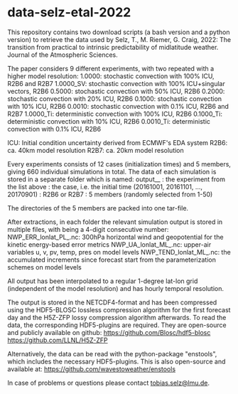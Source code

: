 # data-selz-etal-2022
This repository contains two download scripts (a bash version and a python version) to retrieve the data used by 
Selz, T., M. Riemer, G. Craig, 2022: The transition from practical to intrinsic predictability of midlatitude weather. Journal of the Atmospheric Sciences.

The paper considers 9 different experiments, with two repeated with a higher
model resolution:
    1.0000:    stochastic convection with 100% ICU, R2B6 and R2B7
    1.0000_SV: stochastic convection with 100% ICU+singular vectors, R2B6
    0.5000:    stochastic convection with  50% ICU, R2B6
    0.2000:    stochastic convection with  20% ICU, R2B6
    0.1000:    stochastic convection with  10% ICU, R2B6
    0.0010:    stochastic convection with 0.1% ICU, R2B6 and R2B7
    1.0000_Ti: deterministic convection with 100% ICU, R2B6
    0.1000_Ti: deterministic convection with  10% ICU, R2B6
    0.0010_Ti: deterministic convection with 0.1% ICU, R2B6

ICU: Initial condition uncertainty derived from ECMWF's EDA system
R2B6: ca. 40km model resolution
R2B7: ca. 20km model resolution

Every experiments consists of 12 cases (initialization times) and 5 members,
giving 660 individual simulations in total. The data of each simulation is
stored in a separate folder which is named:
    output_<exp>_<case>_<resolution>_<member>
<exp>: the experiment from the list above
<case>: the case, i.e. the initial time (20161001, 20161101, ..., 20170901)
<resolution>: R2B6 or R2B7
<member>: 5 members (randomly selected from 1-50)

The directories of the 5 members are packed into one tar-file.

After extractions, in each folder the relevant simulation output is stored in
multiple files, with <ifile> being a 4-digit consecutive number:
    NWP_ERR_lonlat_PL_<ifile>.nc:
        300hPa horizontal wind and geopotential for the kinetic energy-based
        error metrics
    NWP_UA_lonlat_ML_<ifile>.nc:
        upper-air variables u, v, pv, temp, pres on model levels
    NWP_TEND_lonlat_ML_<ifile>.nc:
        the accumulated increments since forecast start from the
        parameterization schemes on model levels

All output has been interpolated to a regular 1-degree lat-lon grid
(independent of the model resolution) and has hourly temporal resolution.

The output is stored in the NETCDF4-format and has been compressed using the
HDF5-BLOSC lossless compression algorithm for the first forecast day and the
H5Z-ZFP lossy compression algorithm afterwards. To read the data, the
corresponding HDF5-plugins are required. They are open-source and publicly
available on github:
https://github.com/Blosc/hdf5-blosc
https://github.com/LLNL/H5Z-ZFP

Alternatively, the data can be read with the python-package "enstools", which
includes the necessary HDF5-plugins. This is also open-source and available at:
https://github.com/wavestoweather/enstools

In case of problems or questions please contact tobias.selz@lmu.de.
